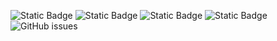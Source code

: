 ![Static Badge](https://img.shields.io/badge/blacklists-60-000000) ![Static Badge](https://img.shields.io/badge/blacklisted-3072189-cc0000) ![Static Badge](https://img.shields.io/badge/whitelisted-2242-00CC00) ![Static Badge](https://img.shields.io/badge/streaming_blacklist-28106-000000) ![GitHub issues](https://img.shields.io/github/issues/fabriziosalmi/blacklists)
